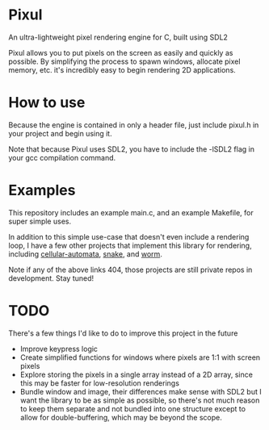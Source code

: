 # Pixul

An ultra-lightweight pixel rendering engine for C, built using SDL2

Pixul allows you to put pixels on the screen as easily and quickly as possible. By simplifying the process to spawn windows, allocate pixel memory, etc. it's incredibly easy to begin rendering 2D applications.

# How to use

Because the engine is contained in only a header file, just include pixul.h in your project and begin using it.

Note that because Pixul uses SDL2, you have to include the -lSDL2 flag in your gcc compilation command.

# Examples
This repository includes an example main.c, and an example Makefile, for super simple uses.

In addition to this simple use-case that doesn't even include a rendering loop, I have a few other projects that implement this library for rendering, including [cellular-automata](https://github.com/connormdoane/cellular-automata), [snake](https://github.com/connormdoane/snake), and [worm](https://github.com/connormdoane/worm).

Note if any of the above links 404, those projects are still private repos in development. Stay tuned!

# TODO
There's a few things I'd like to do to improve this project in the future

- Improve keypress logic
- Create simplified functions for windows where pixels are 1:1 with screen pixels
- Explore storing the pixels in a single array instead of a 2D array, since this may be faster for low-resolution renderings
- Bundle window and image, their differences make sense with SDL2 but I want the library to be as simple as possible, so there's not much reason to keep them separate and not bundled into one structure except to allow for double-buffering, which may be beyond the scope.
